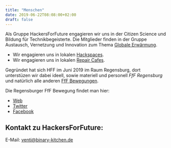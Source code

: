 ```yaml
---
title: "Menschen"
date: 2019-06-22T08:08:00+02:00
draft: false
---
```

Als Gruppe HackersForFuture engagieren wir uns in der Citizen Science und Bildung für Technikbegeisterte. Die Mitglieder finden in der Gruppe Austausch, Vernetzung und Innovation zum Thema [Globale Erwärmung](https://de.wikipedia.org/wiki/Globale_Erw%C3%A4rmung).  

  * Wir engagieren uns in lokalen [Hackspaces](https://www.google.com/search?q=hackerspace).
  * Wir engagieren uns in lokalen [Repair Cafes](https://www.google.com/search?q=repaircafe).

Gegründet hat sich HFF im Juni 2019 im Raum Regensburg, dort unterstüzen wir dabei ideell, sowie materiell und personell *FfF Regensburg* und natürlich alle anderen [FfF Bewegungen](https://fridaysforfuture.de/).

Die Regensburger FfF Bewegung findet man hier:
  * [Web](https://futureforregensburg.de/)
  * [Twitter](https://twitter.com/fff_regensburg)
  * [Facebook](https://www.facebook.com/fridaysforfuturergb/) 
  
  
Kontakt zu HackersForFuture:
-

E-Mail: venti@binary-kitchen.de  
  